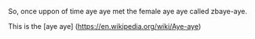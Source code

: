 So, once uppon of time aye aye met the female aye aye called zbaye-aye.

This is the [aye aye] (https://en.wikipedia.org/wiki/Aye-aye)

 